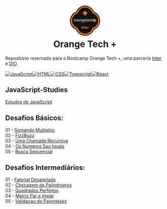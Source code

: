 <h1 align="center"><a href="https://web.dio.me/track/orange-tech/"><img src="https://github.com/Vidigal-code/Bootcamp-Orange-Tech/blob/master/ASSETS/IMG/orangetech.png" alt="Logo Orange Tech +" width="100"/></a> <br />Orange Tech + </h1>

Repositório reservado para o Bootcamp Orange Tech +, uma parceria [Inter](https://www.bancointer.com.br/) e [DIO](https://dio.me/).

<a href="https://github.com/stephenroque"><img align="center" alt="JavaScript" height="30" width="40" src="https://cdn.jsdelivr.net/gh/devicons/devicon/icons/javascript/javascript-original.svg"><img align="center" alt="HTML" height="30" width="40" src="https://cdn.jsdelivr.net/gh/devicons/devicon/icons/html5/html5-original.svg"><img align="center" alt="CSS" height="30" width="40" src="https://cdn.jsdelivr.net/gh/devicons/devicon/icons/css3/css3-original.svg"><img align="center" alt="Typescript" height="30" width="40" src="https://cdn.jsdelivr.net/gh/devicons/devicon/icons/typescript/typescript-original.svg"><img align="center" alt="React" height="30" width="40" src="https://cdn.jsdelivr.net/gh/devicons/devicon/icons/react/react-original.svg"></a>

## JavaScript-Studies
[Estudos de JavaScript](https://developer.mozilla.org/pt-BR/docs/Learn/JavaScript)
<br/>


## Desafios Básicos:

01 - [Somando Multiplos](https://github.com/WallaceRomualdoJF/Orange-Tech---DIO/blob/main/1%20-%20Desafios%20Basicos/01%20-%20Somando%20Multiplos.js)<br/>
02 - [FizzBuzz](https://github.com/WallaceRomualdoJF/Orange-Tech---DIO/blob/main/1%20-%20Desafios%20Basicos/02%20-%20FizzBuzz.js)<br/>
03 - [Uma Chamada Recursiva](https://github.com/WallaceRomualdoJF/Orange-Tech---DIO/blob/main/1%20-%20Desafios%20Basicos/03%20-%20Uma%20Chamada%20Recursiva.js)<br/>
04 - [Os Numeros Sao Iguais](https://github.com/WallaceRomualdoJF/Orange-Tech---DIO/blob/main/1%20-%20Desafios%20Basicos/04%20-%20Os%20Numeros%20Sao%20Iguais.js)<br/>
05 - [Busca Sequencial](https://github.com/WallaceRomualdoJF/Orange-Tech---DIO/blob/main/1%20-%20Desafios%20Basicos/05%20-%20Busca%20Sequencial.js)<br/>

## Desafios Intermediários:
01 - [Fatorial Desajeitado](https://github.com/WallaceRomualdoJF/Orange-Tech---DIO/blob/main/2%20-%20Desafios%20Intermediarios/01%20-%20Fatorial%20Desajeitado.js)<br/>
02 - [Checagem de Palindromos](https://github.com/WallaceRomualdoJF/Orange-Tech---DIO/blob/main/2%20-%20Desafios%20Intermediarios/02%20-%20Checagem%20de%20Palindromos.js)<br/>
03 - [Quadrados Perfeitos](https://github.com/WallaceRomualdoJF/Orange-Tech---DIO/blob/main/2%20-%20Desafios%20Intermediarios/03%20-%20Quadrados%20Perfeitos.js)<br/>
04 - [Matriz Par e Impar](https://github.com/WallaceRomualdoJF/Orange-Tech---DIO/blob/main/2%20-%20Desafios%20Intermediarios/04%20-%20Matriz%20Par%20e%20Impar.js)<br/>
05 - [Validacao de Parenteses](https://github.com/WallaceRomualdoJF/Orange-Tech---DIO/blob/main/2%20-%20Desafios%20Intermediarios/05%20-%20Validacao%20de%20Parenteses.js)<br/>
